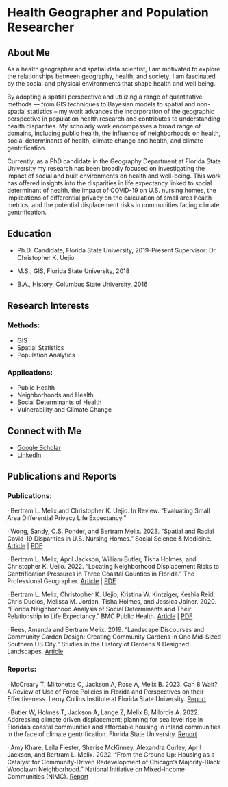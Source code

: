 # Health Geographer and Population Researcher

## About Me
As a health geographer and spatial data scientist, I am motivated to explore the relationships between geography, health, and society. I am fascinated by the social and physical environments that shape health and well being. 

By adopting a spatial perspective and utilizing a range of quantitative methods — from GIS techniques to Bayesian models to spatial and non-spatial statistics – my work advances the incorporation of the geographic perspective in population health research and contributes to understanding health disparities. My scholarly work encompasses a broad range of domains, including public health, the influence of neighborhoods on health, social determinants of health, climate change and health, and climate gentrification.

Currently, as a PhD candidate in the Geography Department at Florida State University my research has been broadly focused on investigating the impact of social and built environments on health and well-being. This work has offered insights into the disparities in life expectancy linked to social determinant of health, the impact of COVID-19 on U.S. nursing homes, the implications of differential privacy on the calculation of small area health metrics, and the potential displacement risks in communities facing climate gentrification. 

## Education 
- Ph.D. Candidate, Florida State University, 2019-Present
  Supervisor: Dr. Christopher K. Uejio

- M.S., GIS, Florida State University, 2018

- B.A., History, Columbus State University, 2016

## Research Interests
### Methods: 
- GIS
- Spatial Statistics
- Population Analytics

### Applications: 
- Public Health
- Neighborhoods and Health
- Social Determinants of Health
- Vulnerability and Climate Change

## Connect with Me

- [Google Scholar](https://scholar.google.com/citations?user=RJfxNTQAAAAJ&hl=en)
- [LinkedIn](https://www.linkedin.com/in/bertram-melix-672a12160/)


## Publications and Reports

### Publications:

·     Bertram L. Melix and Christopher K. Uejio. In Review. “Evaluating Small Area Differential Privacy Life Expectancy.” 

·     Wong, Sandy, C.S. Ponder, and Bertram Melix. 2023. “Spatial and Racial Covid-19 Disparities in U.S. Nursing Homes.” Social Science & Medicine. [Article](https://www.ncbi.nlm.nih.gov/pmc/articles/PMC10080861/) | [PDF](https://github.com/blm17e/Portfolio/blob/main/image/Spatial%20and%20racial%20covid-19%20disparities%20in%20U.S.%20nursing%20homes.pdf)

·     Bertram L. Melix, April Jackson, William Butler, Tisha Holmes, and Christopher K. Uejio. 2022. “Locating Neighborhood Displacement Risks to Gentrification Pressures in Three Coastal Counties in Florida.” The Professional Geographer. [Article](https://www.tandfonline.com/doi/abs/10.1080/00330124.2022.2087695) | [PDF](https://github.com/blm17e/Portfolio/blob/main/image/Locating%20Neighborhood%20Displacement%20Risks%20to%20Climate%20Gentrification%20Pressures%20in%20Three%20Coastal%20Counties%20in%20Florida.pdf)

·     Bertram L. Melix, Christopher K. Uejio, Kristina W. Kintziger, Keshia Reid, Chris Duclos, Melissa M. Jordan, Tisha Holmes, and Jessica Joiner. 2020. “Florida Neighborhood Analysis of Social Determinants and Their Relationship to Life Expectancy.” BMC Public Health. [Article](https://link-springer-com.proxy.lib.fsu.edu/content/pdf/10.1186/s12889-020-08754-x.pdf) | [PDF](https://github.com/blm17e/Portfolio/blob/main/image/Florida%20neighborhood%20analysis%20of%20social%20determinants%20and%20their%20relationship%20to%20life%20expectancy.pdf)

·     Rees, Amanda and Bertram Melix. 2019. “Landscape Discourses and Community Garden Design: Creating Community Gardens in One Mid-Sized Southern US City.” Studies in the History of Gardens & Designed Landscapes. [Article](https://www.tandfonline.com/doi/abs/10.1080/14601176.2018.1512797)

### Reports:

·     McCreary T, Miltonette C, Jackson A, Rose A, Melix B. 2023. Can 8 Wait? A Review of Use of Force Policies in Florida and Perspectives on their Effectiveness. Leroy Collins Institute at Florida State University. [Report](https://lci.fsu.edu/wp-content/uploads/2023/06/22-LCI-011-Can-8-Wait-Full-Report_V3.pdf)

·     Butler W, Holmes T, Jackson A, Lange Z, Melix B, Milordis A. 2022. Addressing climate driven displacement: planning for sea level rise in Florida’s coastal communities and affordable housing in inland communities in the face of climate gentrification. Florida State University. [Report](https://lci.fsu.edu//wp-content/uploads/sites/28/2022/02/Butler-Jackson-Holmes-et-al.-2021-Final-LCI-Report-Climate-Gentrification-Updated-min.pdf)

·     Amy Khare, Leila Fiester, Sherise McKinney, Alexandra Curley, April Jackson, and Bertram L. Melix. 2022. “From the Ground Up: Housing as a Catalyst for Community-Driven Redevelopment of Chicago’s Majority-Black Woodlawn Neighborhood.” National Initiative on Mixed-Income Communities (NIMC). [Report](https://www.poah.org/sites/default/files/related-files/From_the_ground_up_brief.pdf)


